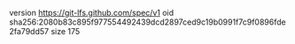 version https://git-lfs.github.com/spec/v1
oid sha256:2080b83c895f977554492439dcd2897ced9c19b0991f7c9f0896fde2fa79dd57
size 175
